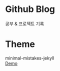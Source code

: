 # Github Blog

공부 & 프로젝트 기록  

# Theme
minimal-mistakes-jekyll  
[Demo](https://mmistakes.github.io/minimal-mistakes/)
